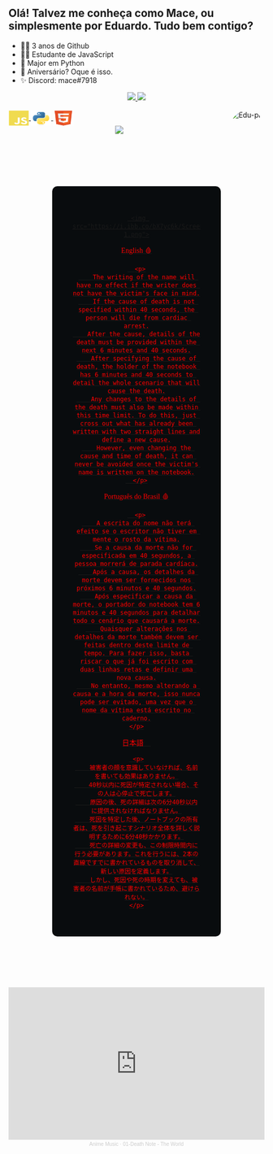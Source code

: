 ## Olá! Talvez me conheça como Mace, ou simplesmente por Eduardo. Tudo bem contigo?

- 🐱‍👤 3 anos de Github
- 🐱‍💻 Estudante de JavaScript
- 🐍 Major em Python 
- 🎉 Aniversário? Oque é isso.
- ✨ Discord: mace#7918

<div align="center">
  <a href="https://github.com/eduardo12013">
  <img height="180em" src="https://github-readme-stats.vercel.app/api?username=eduardo12013&show_icons=true&theme=dracula&include_all_commits=true&count_private=true"/>
  <img height="180em" src="https://github-readme-stats.vercel.app/api/top-langs/?username=eduardo12013&layout=compact&langs_count=7&theme=dracula"/>
</div>
<div style="display: inline_block"><br>
  <img align="center" alt="Edu-Js" height="30" width="40" src="https://raw.githubusercontent.com/devicons/devicon/master/icons/javascript/javascript-plain.svg">
  <img align="center" alt="Edu-Python" height="30" width="40" src="https://raw.githubusercontent.com/devicons/devicon/master/icons/python/python-original.svg">
  <img align="center" alt="Edu-HTML" height="30" width="40" src="https://raw.githubusercontent.com/devicons/devicon/master/icons/html5/html5-original.svg">
  <img align="right" alt="Edu-pic" height="150" style="border-radius:50px;" src="https://cdn.discordapp.com/attachments/888507126144696410/916143194666860544/ab67616d0000b2730225931f9a8f4ee1c409ac0f.png">
</div>

  <center>
<img src="https://occ-0-1068-92.1.nflxso.net/dnm/api/v6/LmEnxtiAuzezXBjYXPuDgfZ4zZQ/AAAABSeTa4EatiRfKS-VRGo9pr-o7seMBYm4TqhHX2n_JhIQ2k2XGSV9T40_e1cXcRObIV_yL9icIxG6f8Vdq-1-fTdqcevNXhRO-3fQ.png?r=e52">

<style type="text/css">
		
		body{
			background-image:url(https://i.pinimg.com/originals/2d/94/de/2d94de7ef202ecd838a1cefa580735ff.png);
			background-size: cover;
			background-attachment: fixed;
		}
  
.content{
			background: #090C0E;
			width: 50%;
			padding: 40px;
			margin: 100px auto;
			font-family: calibri;
			border-radius: 10px;
		}

		p{
			font-size: px;
			color: white;
		}

	</style>
</head>
<body>

   <div class="content">
   	
     <img src="https://i.ibb.co/bX7yc6k/Screenshot-1.png">

<p>
<font color="red">English 🩸</p>
<p>
     
   	  <p>
   	  	The writing of the name will have no effect if the writer does not have the victim's face in mind.
   	  	If the cause of death is not specified within 40 seconds, the person will die from cardiac arrest.
   	  	After the cause, details of the death must be provided within the next 6 minutes and 40 seconds.
   	  	After specifying the cause of death, the holder of the notebook has 6 minutes and 40 seconds to detail the whole scenario that will cause the death.
   	  	Any changes to the details of the death must also be made within this time limit. To do this, just cross out what has already been written with two straight lines and define a new cause.
   	  	However, even changing the cause and time of death, it can never be avoided once the victim's name is written on the notebook.
   	  </p>
     
<p>
<font color="red">Português do Brasil 🩸</p>
<p>
     
      <p>
   	  	A escrita do nome não terá efeito se o escritor não tiver em mente o rosto da vítima.
   	  	Se a causa da morte não for especificada em 40 segundos, a pessoa morrerá de parada cardíaca.
   	  	Após a causa, os detalhes da morte devem ser fornecidos nos próximos 6 minutos e 40 segundos.
   	  	Após especificar a causa da morte, o portador do notebook tem 6 minutos e 40 segundos para detalhar todo o cenário que causará a morte.
   	  	Quaisquer alterações nos detalhes da morte também devem ser feitas dentro deste limite de tempo. Para fazer isso, basta riscar o que já foi escrito com duas linhas retas e definir uma nova causa.
   	  	No entanto, mesmo alterando a causa e a hora da morte, isso nunca pode ser evitado, uma vez que o nome da vítima está escrito no caderno.
   	</p>
     
<p>
<font color="red">日本語 📓</p>
<p>     
     
     <p>
   	  	被害者の顔を意識していなければ、名前を書いても効果はありません。
   	  	40秒以内に死因が特定されない場合、その人は心停止で死亡します。
   	  	原因の後、死の詳細は次の6分40秒以内に提供されなければなりません。
   	  	死因を特定した後、ノートブックの所有者は、死を引き起こすシナリオ全体を詳しく説明するために6分40秒かかります。
   	  	死亡の詳細の変更も、この制限時間内に行う必要があります。これを行うには、2本の直線ですでに書かれているものを取り消して、新しい原因を定義します。
   	  	しかし、死因や死の時期を変えても、被害者の名前が手帳に書かれているため、避けられない。
    </p>

   </div>
  
</body>
</html>
<iframe width="100%" height="300" scrolling="no" frameborder="no" allow="autoplay" src="https://w.soundcloud.com/player/?url=https%3A//api.soundcloud.com/tracks/56513901&color=%230a0a0a&auto_play=false&hide_related=false&show_comments=true&show_user=true&show_reposts=false&show_teaser=true&visual=true"></iframe><div style="font-size: 10px; color: #cccccc;line-break: anywhere;word-break: normal;overflow: hidden;white-space: nowrap;text-overflow: ellipsis; font-family: Interstate,Lucida Grande,Lucida Sans Unicode,Lucida Sans,Garuda,Verdana,Tahoma,sans-serif;font-weight: 100;"><a href="https://soundcloud.com/user699239946" title="Anime Music" target="_blank" style="color: #cccccc; text-decoration: none;">Anime Music</a> · <a href="https://soundcloud.com/user699239946/01-death-note-the-world" title="01-Death Note - The World" target="_blank" style="color: #cccccc; text-decoration: none;">01-Death Note - The World</a></div>
